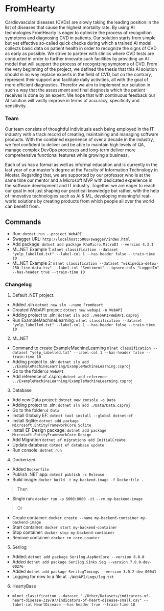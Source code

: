 # FromHearty
Cardiovascular diseases (CVDs) are slowly taking the leading position in the list of diseases that cause the highest mortality rate. By using AI technologies FromHearty is eager to optimize the process of recognition symptoms and diagnosing CVD in patients. Our solution starts from simple but yet effective so-called quick checks during which a trained AI model collects basic data on patient health in order to recognize the signs of CVD as early as possible. We strive to partner with clinics where CVD tests are conducted in order to further innovate such facilities by providing an AI model that will support the process of recognizing symptoms of CVD. From the very beginning of the project, we defined the thesis that this AI solution should in no way replace experts in the field of CVD, but on the contrary, represent their support and facilitate daily activities, all with the goal of more efficient diagnostics. Therefor we aim to implement our solution in such a way that the assessment and final diagnosis which the patient receives is done by an expert. We hope that with continuous feedback our AI solution will vastly improve in terms of accuracy, specificity and sensitivity.

### Team
Our team consists of thoughtful individuals each being employed in the IT industry with a track record of creating, maintaining and managing software products. With the combined experience of over a decade in the industry, we feel confident to deliver and be able to maintain high levels of QA, manage complex DevOps processes and long-term deliver more comprehensive functional features while growing a business.

Each of us has a formal as well as informal education and is currently in the last year of our master's degree at the Faculty of Information Technology in Mostar. Regarding that, we are supported by our professor who is at the same time our mentor and a Microsoft MVP with dedicated experience in the software development and IT industry. Together we are eager to reach our goal in not just shaping our practical knowledge but rather, with the help of innovative technologies such as AI & ML, developing meaningful real-world solutions by creating products from which people all over the world can benefit from.

## Commands
- Run: `dotnet run --project WebAPI`
- Swagger URL: `http://localhost:5000/swagger/index.html`
- Add package: `dotnet add package RhoMicro.MicroDI --version 4.3.1`
- ML.NET Example 1: `mlnet classification --dataset "yelp_labelled.txt" --label-col 1 --has-header false --train-time 10`
- ML.NET Example 2: `mlnet classification --dataset "wikipedia-detox-250-line-data.tsv" --label-col "Sentiment" --ignore-cols "LoggedIn" --has-header true --train-time 10`

### Changelog
1. Default .NET project.
- Added .sln `dotnet new sln --name FromHeart`
- Created WebAPI project: `dotnet new webapi -n WebAPI`
- Adding project to .sln: `dotnet sln add ./WebAPI/WebAPI.csproj`
- Run ExampleMachineLearning: `mlnet classification --dataset "yelp_labelled.txt" --label-col 1 --has-header false --train-time 10`

2. ML.NET
- Command to create ExampleMachineLearning `mlnet classification --dataset "yelp_labelled.txt" --label-col 1 --has-header false --train-time 10`
- Adding project to .sln: `dotnet sln add ./ExampleMachineLearning/ExampleMachineLearning.csproj`
- Go to the folder`cd WebAPI`
- Add reference of .csproj `dotnet add reference ../ExampleMachineLearning/ExampleMachineLearning.csproj`

3. Database
- Add new Data project: `dotnet new console -o Data`
- Adding project to .sln: `dotnet sln add ./Data/Data.csproj`
- Go to the folder`cd Data`
- Install Globaly EF: `dotnet tool install --global dotnet-ef`
- Install Sqlite: `dotnet add package Microsoft.EntityFrameworkCore.Sqlite`
- Install EF Design package: `dotnet add package Microsoft.EntityFrameworkCore.Design`
- Add Migration `dotnet ef migrations add InitialCreate`
- Update database: `dotnet ef database update`
- Run console: `dotnet run`

4. Dockerized
- Added `Dockerfile`
- Publish .NET app: `dotnet publish -c Release`
- Build image: `docker build -t my-backend-image -f Dockerfile .`
> Then
- Single run: `docker run -p 5000:8080 -it --rm my-backend-image`
> Or
- Create container: `docker create --name my-backend-container my-backend-image`
- Start container: `docker start my-backend-container`
- Stop container: `docker stop my-backend-container`
- Remove container: `docker rm core-counter`

5. Serilog
- Added: `dotnet add package Serilog.AspNetCore --version 8.0.0`
- Added `dotnet add package Serilog.Sinks.Seq --version 7.0.0-dev-00276`
- Added `dotnet add package SerilogTimings --version 3.0.2-dev-00041`
- Logging for now to a file at `./WebAPI/Logs/log.txt`

6. HeartyBase
-  `mlnet classification --dataset "./Other/Datasets/indicators-of-heart-disease-319797/indicators-of-heart-disease-small.csv" --label-col HeartDisease --has-header true --train-time 10`
